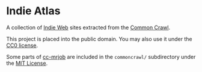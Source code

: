 Indie Atlas
===
A collection of [Indie Web](http://indieweb.org/) sites extracted from the [Common Crawl](http://commoncrawl.org/).

This project is placed into the public domain. You may also use it under the [CC0 license](http://creativecommons.org/publicdomain/zero/1.0/).

Some parts of [cc-mrjob](https://github.com/commoncrawl/cc-mrjob/) are included in the `commoncrawl/` subdirectory under the [MIT License](https://github.com/commoncrawl/cc-mrjob/blob/mf2/LICENSE).
